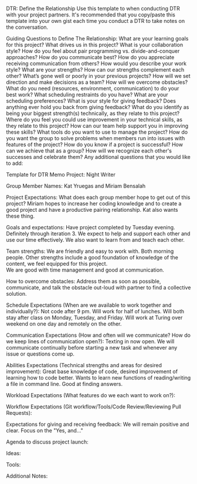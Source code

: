 DTR: Define the Relationship
Use this template to when conducting DTR with your project partners. It's recommended that you copy/paste this template into your own gist each time you conduct a DTR to take notes on the conversation.

Guiding Questions to Define The Relationship:
What are your learning goals for this project? What drives us in this project?
What is your collaboration style? How do you feel about pair programming vs. divide-and-conquer approaches?
How do you communicate best? How do you appreciate receiving communication from others?
How would you describe your work style?
What are your strengths? How can our strengths complement each other?
What’s gone well or poorly in your previous projects?
How will we set direction and make decisions as a team?
How will we overcome obstacles?
What do you need (resources, environment, communication) to do your best work?
What scheduling restraints do you have? What are your scheduling preferences?
What is your style for giving feedback? Does anything ever hold you back from giving feedback?
What do you identify as being your biggest strength(s) technically, as they relate to this project? Where do you feel you could use improvement in your technical skills, as they relate to this project? How can our team help support you in improving these skills?
What tools do you want to use to manage the project?
How do you want the group to solve problems when members run into issues with features of the project?
How do you know if a project is successful? How can we achieve that as a group?
How will we recognize each other's successes and celebrate them?
Any additional questions that you would like to add:

Template for DTR Memo
Project: Night Writer

Group Member Names: Kat Yruegas and Miriam Bensalah

Project Expectations: What does each group member hope to get out of this project?
  Miriam hopes to increase her coding knowledge and to create a good project and
  have a productive pairing relationship. Kat also wants these thing.

Goals and expectations:  Have project completed by Tuesday evening. Definitely through
    iteration 3.  We expect to help and support each other and use our time effectively.
    We also want to learn from and teach each other.  

Team strengths: We are friendly and easy to work with.  Both morning people.  Other strengths
    include a good foundation of knowledge of the content, we feel equipped for this project.  
    We are good with time management and good at communication.

How to overcome obstacles:  Address them as soon as possible, communicate, and talk the
obstacle out-loud with partner to find a collective solution.

Schedule Expectations (When are we available to work together and individually?):
      Not code after 9 pm. Will work for half of lunches.  Will both stay after class on Monday, Tuesday,
      and Friday.  Will work at Turing over weekend on one day and remotely on the other.

Communication Expectations (How and often will we communicate? How do we keep lines of communication open?):
Texting in now open. We will communicate continually before starting a new task and whenever any issue or questions come up.

Abilities Expectations (Technical strengths and areas for desired improvement):
    Great base knowledge of code, desired improvement of learning how to code better.
    Wants to learn new functions of reading/writing a file in command line.
    Good at finding answers.

Workload Expectations (What features do we each want to work on?):

Workflow Expectations (Git workflow/Tools/Code Review/Reviewing Pull Requests):


Expectations for giving and receiving feedback:
    We will remain positive and clear. Focus on the "Yes, and..."

Agenda to discuss project launch:

Ideas:

Tools:

Additional Notes:
